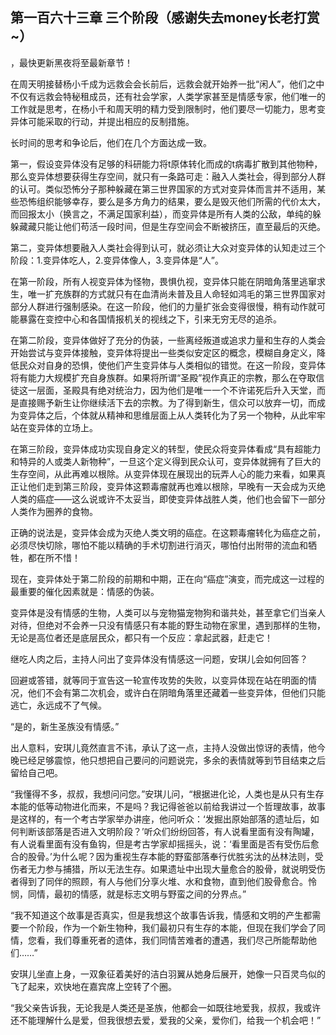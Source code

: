 ## 第一百六十三章 三个阶段（感谢失去money长老打赏~）
，最快更新黑夜将至最新章节！

在周天明接替杨小千成为远救会会长前后，远救会就开始养一批“闲人”，他们之中不仅有远救会特秘租成员，还有社会学家，人类学家甚至是情感专家，他们唯一的工作就是思考，在杨小千和周天明的精力受到限制时，他们要尽一切能力，思考变异体可能采取的行动，并提出相应的反制措施。

长时间的思考和争论后，他们在几个方面达成一致。

第一，假设变异体没有足够的科研能力将t原体转化而成的t病毒扩散到其他物种，那么变异体想要获得生存空间，就只有一条路可走：融入人类社会，得到部分人群的认可。类似恐怖分子那种躲藏在第三世界国家的方式对变异体而言并不适用，某些恐怖组织能够幸存，要么是多方角力的结果，要么是毁灭他们所需的代价太大，而回报太小（换言之，不满足国家利益），而变异体是所有人类的公敌，单纯的躲躲藏藏只能让他们苟活一段时间，但是生存空间会不断被挤压，直至最后的灭绝。

第二，变异体想要融入人类社会得到认可，就必须让大众对变异体的认知走过三个阶段：1.变异体吃人，2.变异体像人，3.变异体是“人”。

在第一阶段，所有人视变异体为怪物，畏惧仇视，变异体只能在阴暗角落里逃窜求生，唯一扩充族群的方式就只有在血清尚未普及且人命轻如鸿毛的第三世界国家对部分人群进行强制感染。在这一阶段，他们的力量扩张会变得很慢，稍有动作就可能暴露在变控中心和各国情报机关的视线之下，引来无穷无尽的追杀。

在第二阶段，变异体做好了充分的伪装，一些离经叛道或追求力量和生存的人类会开始尝试与变异体接触，变异体将提出一些类似安定区的概念，模糊自身定义，降低民众对自身的恐惧，使他们产生变异体与人类相似的错觉。在这一阶段，变异体将有能力大规模扩充自身族群。如果将所谓“圣殿”视作真正的宗教，那么在夺取信徒这一层面，圣殿具有绝对统治力，因为他们是唯一一个不许诺死后升入天堂，而是直接赐予新生让你继续活下去的宗教。为了得到新生，信众可以放弃一切，而成为变异体之后，个体就从精神和思维层面上从人类转化为了另一个物种，从此牢牢站在变异体的立场上。

在第三阶段，变异体成功实现自身定义的转型，使民众将变异体看成“具有超能力和特异的人或类人新物种”，一旦这个定义得到民众认可，变异体就拥有了巨大的生存空间，从此再难以根除。从变异体现在展现出的玩弄人心的能力来看，如果真正让他们走到第三阶段，变异体这颗毒瘤就再也难以根除，早晚有一天会成为灭绝人类的癌症――这么说或许不太妥当，即使变异体战胜人类，他们也会留下一部分人类作为圈养的食物。

正确的说法是，变异体会成为灭绝人类文明的癌症。在这颗毒瘤转化为癌症之前，必须尽快切除，哪怕不能以精确的手术切割进行消灭，哪怕付出附带的流血和牺牲，都在所不惜！

现在，变异体处于第二阶段的前期和中期，正在向“癌症”演变，而完成这一过程的最重要的催化因素就是：情感的伪装。

变异体是没有情感的生物，人类可以与宠物猫宠物狗和谐共处，甚至拿它们当亲人对待，但绝对不会养一只没有情感只有本能的野生动物在家里，遇到那样的生物，无论是高位者还是底层民众，都只有一个反应：拿起武器，赶走它！

继吃人肉之后，主持人问出了变异体没有情感这一问题，安琪儿会如何回答？

回避或答错，就等同于宣告这一轮宣传攻势的失败，以变异体现在站在明面的情况，他们不会有第二次机会，或许白在阴暗角落里还藏着一些变异体，但他们只能逃亡，永远成不了气候。

“是的，新生圣族没有情感。”

出人意料，安琪儿竟然直言不讳，承认了这一点，主持人没做出惊讶的表情，他今晚已经足够震惊，他只想把自己要问的问题说完，多余的表情就等到节目结束之后留给自己吧。

“我懂得不多，叔叔，我想问问您。”安琪儿问，“根据进化论，人类也是从只有生存本能的低等动物进化而来，不是吗？我记得爸爸以前给我讲过一个哲理故事，故事是这样的，有一个考古学家举办讲座，他问听众：‘发掘出原始部落的遗址后，如何判断该部落是否进入文明阶段？’听众们纷纷回答，有人说看里面有没有陶罐，有人说看里面有没有鱼钩，但是考古学家却摇摇头，说：‘看里面是否有受伤后愈合的股骨。’为什么呢？因为重视生存本能的野蛮部落奉行优胜劣汰的丛林法则，受伤者无力参与捕猎，所以无法生存。如果遗址中出现大量愈合的股骨，就说明受伤者得到了同伴的照顾，有人与他们分享火堆、水和食物，直到他们股骨愈合。怜悯，同情，最初的情感，就是标志文明与野蛮之间的分界点。”

“我不知道这个故事是否真实，但是我想这个故事告诉我，情感和文明的产生都需要一个阶段，作为一个新生物种，我们最初只有生存的本能，但现在我们学会了同情，您看，我们尊重死者的遗体，我们同情苦难者的遭遇，我们尽己所能帮助他们……”

安琪儿坐直上身，一双象征着美好的洁白羽翼从她身后展开，她像一只百灵鸟似的飞了起来，欢快地在嘉宾席上空转了个圈。

“我父亲告诉我，无论我是人类还是圣族，他都会一如既往地爱我，叔叔，我或许还不能理解什么是爱，但我很想去爱，爱我的父亲，爱你们，给我一个机会吧！”

